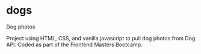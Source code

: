 # dogs
Dog photos

Project using HTML, CSS, and vanilla javascript to pull dog photos from Dog API. Coded as part of the Frontend Masters Bootcamp.
